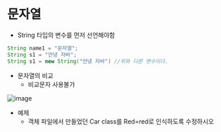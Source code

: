 # 문자열
- String 타입의 변수를 먼저 선언해야함

```java
String name1 = "문자열";
String s1 = "안녕 자바";
String s1 = new String("안녕 자바") //위와 다른 변수이다.
```


- 문자열의 비교
  - 비교문자 사용불가
  
![image](https://user-images.githubusercontent.com/73538957/115054922-c8feb080-9f1b-11eb-809c-696f588936ea.png)

- 예제 
  - 객체 파일에서 만들었던 Car class를 Red=red로 인식하도록 수정하시오
 

